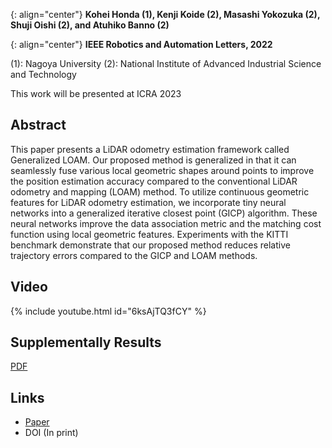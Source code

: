 {: align="center"}
**Kohei Honda (1), Kenji Koide (2), Masashi Yokozuka (2), Shuji Oishi (2), and Atuhiko Banno (2)**

{: align="center"}
**IEEE Robotics and Automation Letters, 2022**

(1): Nagoya University
(2): National Institute of Advanced Industrial Science and Technology

This work will be presented at ICRA 2023

## Abstract

This paper presents a LiDAR odometry estimation framework called Generalized LOAM.
Our proposed method is generalized in that it can seamlessly fuse various local geometric shapes around points to improve the position estimation accuracy compared to the conventional LiDAR odometry and mapping (LOAM) method.
To utilize continuous geometric features for LiDAR odometry estimation, we incorporate tiny neural networks into a generalized iterative closest point (GICP) algorithm.
These neural networks improve the data association metric and the matching cost function using local geometric features.
Experiments with the KITTI benchmark demonstrate that our proposed method reduces relative trajectory errors compared to the GICP and LOAM methods.


## Video

{% include youtube.html id="6ksAjTQ3fCY" %}

## Supplementally Results

[PDF](./materials/SupplementaryResults.pdf)

## Links

- [Paper](https://arxiv.org/abs/2210.16510)
- DOI (In print)
